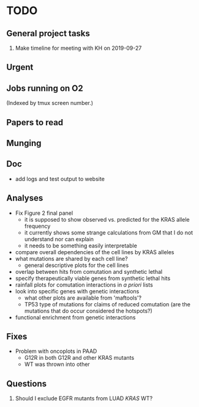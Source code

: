 # TODO

## General project tasks

1. Make timeline for meeting with KH on 2019-09-27

## Urgent

## Jobs running on O2

(Indexed by tmux screen number.)


## Papers to read



## Munging




## Doc

* add logs and test output to website


## Analyses

- Fix Figure 2 final panel
    + it is supposed to show observed vs. predicted for the KRAS allele frequency
    + it currently shows some strange calculations from GM that I do not understand nor can explain
    + it needs to be something easily interpretable
- compare overall dependencies of the cell lines by KRAS alleles
- what mutations are shared by each cell line?
    + general descriptive plots for the cell lines
- overlap between hits from comutation and synthetic lethal
- specify therapeutically viable genes from synthetic lethal hits
- rainfall plots for comutation interactions in *a priori* lists
- look into specific genes with genetic interactions
    + what other plots are available from 'maftools'?
    + TP53 type of mutations for claims of reduced comutation (are the mutations that do occur considered the hotspots?)
- functional enrichment from genetic interactions

## Fixes

- Problem with oncoplots in PAAD
    + G12R in both G12R and other KRAS mutants
    + WT was thrown into other


## Questions

1. Should I exclude EGFR mutants from LUAD *KRAS* WT?